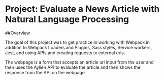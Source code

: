 # Project: Evaluate a News Article with Natural Language Processing

##Overview

The goal of this project was to get practice in working with Webpack in addition to Webpack Loaders and Plugins, Sass styles, Service workers, Jest, and using APIs and creating requests to external urls.

The webpage is a form that accepts an article url input from the user and then uses the Aylien API to evaluate the article and then shows the response from the API on the webpage.
